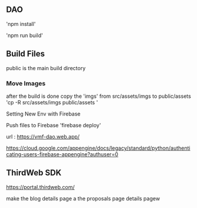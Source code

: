 ## DAO 

'npm install'



'npm run build'

## Build Files 
public is the main build directory 
### Move Images 
after the build is done copy the 'imgs' from src/assets/imgs to public/assets 
'cp -R src/assets/imgs public/assets '






Setting New Env with Firebase 

Push files to Firebase 
'firebase deploy'

url : https://vmf-dao.web.app/


https://cloud.google.com/appengine/docs/legacy/standard/python/authenticating-users-firebase-appengine?authuser=0




## ThirdWeb SDK
https://portal.thirdweb.com/




make the blog details page a the proposals page details pagew 








